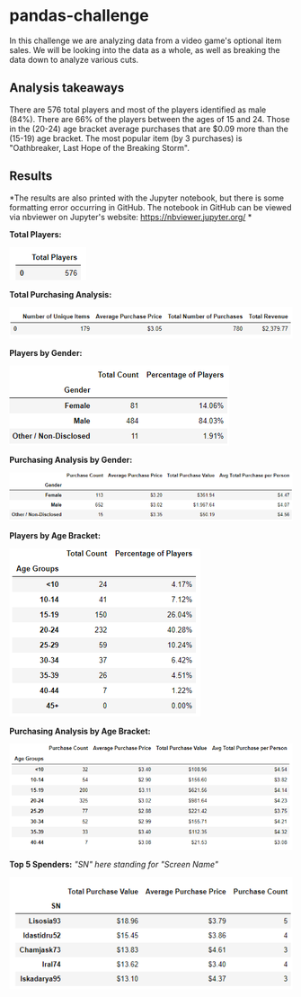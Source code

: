# pandas-challenge
In this challenge we are analyzing data from a video game's optional item sales. We will be looking into the data as a whole, as well as breaking the data down to analyze various cuts.

## Analysis takeaways
There are 576 total players and most of the players identified as male (84%). There are 66% of the players between the ages of 15 and 24. Those in the (20-24) age bracket average purchases that are $0.09 more than the (15-19) age bracket. The most popular item (by 3 purchases) is "Oathbreaker, Last Hope of the Breaking Storm".

## Results
*The results are also printed with the Jupyter notebook, but there is some formatting error occurring in GitHub. The notebook in GitHub can be viewed via nbviewer on Jupyter's website: https://nbviewer.jupyter.org/ *

**Total Players:**

![Total Players Dataframe](https://github.com/LongPatrol/pandas-challenge/blob/main/Total_Players_dataframe.png)

**Total Purchasing Analysis:**

![Total Purchasing Analysis](https://github.com/LongPatrol/pandas-challenge/blob/main/Total_Purchase_analysis_dataframe.png)

**Players by Gender:**

![Players by Gender](https://github.com/LongPatrol/pandas-challenge/blob/main/Players_by_Gender.png)

**Purchasing Analysis by Gender:**

![Purchasing Analysis by Gender](https://github.com/LongPatrol/pandas-challenge/blob/main/Purchase_analysis_gender.png)

**Players by Age Bracket:**

![Players by Age Bracket](https://github.com/LongPatrol/pandas-challenge/blob/main/Players_Age_bracket.png)

**Purchasing Analysis by Age Bracket:**

![Purchasing Analysis by Age Bracket](https://github.com/LongPatrol/pandas-challenge/blob/main/Purchase_analysis_age_bracket.png)

**Top 5 Spenders:**
*"SN" here standing for "Screen Name"*

![Top Spenders](https://github.com/LongPatrol/pandas-challenge/blob/main/Top_5_spenders.png)

